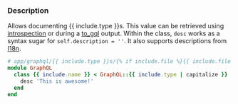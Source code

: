 ### Description

Allows documenting {{ include.type }}s. This value can be retrieved using [introspection](/guides/introspection)
or during a [to_gql](/guides/customizing/controller#describe) output. Within the class, `desc`
works as a syntax sugar for `self.description = ''`. It also supports descriptions from
[I18n](/guides/i18n).

```ruby
# app/graphql/{{ include.type }}s/{% if include.file %}{{ include.file }}{% else %}{{ include.name | downcase }}{% endif %}.rb
module GraphQL
  class {{ include.name }} < GraphQL::{{ include.type | capitalize }}
    desc 'This is awesome!'
  end
end
```
